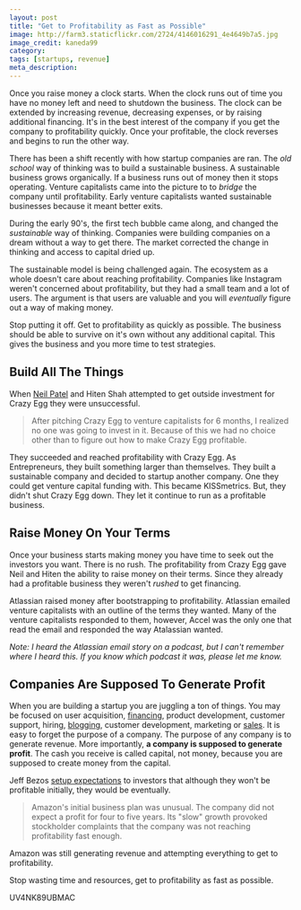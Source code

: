 ```yaml
---
layout: post
title: "Get to Profitability as Fast as Possible"
image: http://farm3.staticflickr.com/2724/4146016291_4e4649b7a5.jpg
image_credit: kaneda99
category: 
tags: [startups, revenue]
meta_description: 
---
```


Once you raise money a clock starts. When the clock runs out of time you have no money left and need to shutdown the business. The clock can be extended by increasing revenue, decreasing expenses, or by raising additional financing. It's in the best interest of the company if you get the company to profitability quickly. Once your profitable, the clock reverses and begins to run the other way.

There has been a shift recently with how startup companies are ran. The _old school_ way of thinking was to build a sustainable business. A sustainable business grows organically. If a business runs out of money then it stops operating. Venture capitalists came into the picture to to _bridge_ the company until profitability. Early venture capitalists wanted sustainable businesses because it meant better exits.

During the early 90's, the first tech bubble came along, and changed the _sustainable_ way of thinking. Companies were building companies on a dream without a way to get there. The market corrected the change in thinking and access to capital dried up. 

The sustainable model is being challenged again. The ecosystem as a whole doesn't care about reaching profitability. Companies like Instagram weren't concerned about profitability, but they had a small team and a lot of users. The argument is that users are valuable and you will _eventually_ figure out a way of making money. 

Stop putting it off. Get to profitability as quickly as possible. The business should be able to survive on it's own without any additional capital. This gives the business and you more time to test strategies.

## Build All The Things
When [Neil Patel][1] and Hiten Shah attempted to get outside investment for Crazy Egg they were unsuccessful.

> After pitching Crazy Egg to venture capitalists for 6 months, I realized no one was going to invest in it. Because of this we had no choice other than to figure out how to make Crazy Egg profitable.

They succeeded and reached profitability with Crazy Egg. As Entrepreneurs, they built something larger than themselves. They built a sustainable company and decided to startup another company. One they could get venture capital funding with. This became KISSmetrics. But, they didn't shut Crazy Egg down. They let it continue to run as a profitable business.

## Raise Money On Your Terms
Once your business starts making money you have time to seek out the investors you want. There is no rush. The profitability from Crazy Egg gave Neil and Hiten the ability to raise money on their terms. Since they already had a profitable business they weren't _rushed_ to get financing.

Atlassian raised money after bootstrapping to profitability. Atlassian emailed venture capitalists with an outline of the terms they wanted. Many of the venture capitalists responded to them, however, Accel was the only one that read the email and responded the way Atalassian wanted.

_Note: I heard the Atlassian email story on a podcast, but I can't remember where I heard this. If you know which podcast it was, please let me know._

## Companies Are Supposed To Generate Profit
When you are building a startup you are juggling a ton of things. You may be focused on user acquisition, [financing][3], product development, customer support, hiring, [blogging][4], customer development, marketing or [sales][5]. It is easy to forget the purpose of a company. The purpose of any company is to generate revenue. More importantly, __a company is supposed to generate profit__. The cash you receive is called capital, not money, because you are supposed to create money from the capital.

Jeff Bezos [setup expectations][2] to investors that although they won't be profitable initially, they would be eventually.

> Amazon's initial business plan was unusual. The company did not expect a profit for four to five years. Its "slow" growth provoked stockholder complaints that the company was not reaching profitability fast enough.

Amazon was still generating revenue and attempting everything to get to profitability. 

Stop wasting time and resources, get to profitability as fast as possible.

UV4NK89UBMAC

[1]: http://www.quicksprout.com/about/ "Neil Patel Bio"
[2]: http://en.wikipedia.org/wiki/Amazon.com
[3]: /2012/08/raising-a-seed-round-a-step-by-step-guide/
[4]: /2012/10/a-blog-is-a-startup/
[5]: /2012/09/increasing-revenues-beyond-initial-sales/